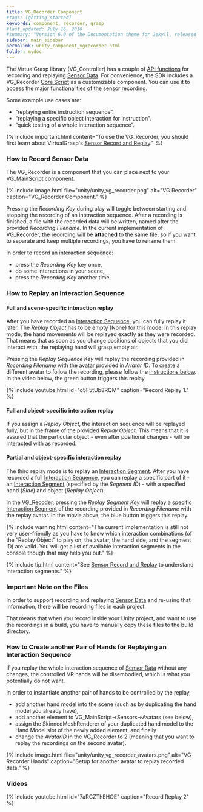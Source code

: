 ```yaml
---
title: VG_Recorder Component
#tags: [getting_started]
keywords: component, recorder, grasp
#last_updated: July 16, 2016
#summary: "Version 6.0 of the Documentation theme for Jekyll, released July 4, 2016, implements relative links so you can view the files offline or on any server without configuring urls and baseurls. Additionally, you can store pages in subdirectories. Templates for alerts and images are available."
sidebar: main_sidebar
permalink: unity_component_vgrecorder.html
folder: mydoc
---
```



The VirtualGrasp library (VG_Controller) has a couple of [API functions](VirtualGrasp_UnityAPI.html#setprocessbyrecordedframe) 
for recording and replaying <a href="#" data-toggle="tooltip" data-original-title="{{site.data.glossary.SensorData}}">Sensor Data</a>. 
For convenience, the SDK includes a VG_Recorder <a href="#" data-toggle="tooltip" data-original-title="{{site.data.glossary.CoreScript}}">Core Script</a>
as a customizable component. You can use it to access the major functionalities of the sensor recording.

Some example use cases are:
* “replaying entire instruction sequence”.
* “replaying a specific object interaction for instruction”.
* “quick testing of a whole interaction sequence”.

{% include important.html content="To use the VG_Recorder, you should first learn about VirtualGrasp's  [Sensor Record and Replay](sensor_record_replay.html#sensor-record-replay)." %}

### How to Record Sensor Data

The VG_Recorder is a component that you can place next to your VG_MainScript component.

{% include image.html file="unity/unity_vg_recorder.png" alt="VG Recorder" caption="VG_Recorder Component." %}

Pressing the _Recording Key_ during play will toggle between starting and stopping the recording of an interaction sequence.
After a recording is finished, a file with the recorded data will be written, named after the provided _Recording Filename_. 
In the current implementation of VG_Recorder, the recording will be **attached** to the same file, so if you want to separate and keep multiple recordings, 
you have to rename them.

In order to record an interaction sequence:
* press the _Recording Key_ key once, 
* do some interactions in your scene, 
* press the _Recording Key_ another time.

### How to Replay an Interaction Sequence

#### Full and scene-specific interaction replay

After you have recorded an <a href="#" data-toggle="tooltip" data-original-title="{{site.data.glossary.InteractionSequence}}">Interaction Sequence</a>, you can fully replay it later. The _Replay Object_ has to be empty (None) for this mode. In this replay mode, the hand movements will be replayed exactly as they were recorded. That means that as soon as you change positions of objects that you did interact with, the replaying hand will grasp empty air. 

Pressing the _Replay Sequence Key_ will replay the recording provided in _Recording Filename_ with the avatar provided in _Avatar ID_. To create a different avatar to follow the recording, please follow the [instructions below](#how-to-create-another-pair-of-hands-for-replaying-an-interaction-sequence). In the video below, the green button triggers this replay.

{% include youtube.html id="o5F5tUb8RQM" caption="Record Replay 1." %}

#### Full and object-specific interaction replay

If you assign a _Replay Object_, the interaction sequence will be replayed fully, but in the frame of the provided _Replay Object_. This means that it is assured that the particular object - even after positional changes - will be interacted with as recorded.

#### Partial and object-specific interaction replay

The third replay mode is to replay an <a href="#" data-toggle="tooltip" data-original-title="{{site.data.glossary.InteractionSegment}}">Interaction Segment</a>. After you have recorded a full <a href="#" data-toggle="tooltip" data-original-title="{{site.data.glossary.InteractionSequence}}">Interaction Sequence</a>, you can replay a specific part of it - an <a href="#" data-toggle="tooltip" data-original-title="{{site.data.glossary.InteractionSegment}}">Interaction Segment</a> (specified by the _Segment ID_) - with a specified hand (_Side_) and object (_Replay Object_). 

In the VG_Recoder, pressing the _Replay Segment Key_ will replay a specific 
<a href="#" data-toggle="tooltip" data-original-title="{{site.data.glossary.InteractionSegment}}">Interaction Segment</a>
of the recording provided in _Recording Filename_ with the replay avatar. In the movie above, the blue button triggers this replay.

{% include warning.html content="The current implementation is still not very user-friendly as you have to
know which interaction combinations (of the “Replay Object” to play on, the avatar, the hand side, and the segment ID) are valid. 
You will get a list of available interaction segments in the console though that may help you out." %}
 
{% include tip.html content="See [Sensor Record and Replay](sensor_record_replay.html#background) to understand interaction segments." %}

### Important Note on the Files

In order to support recording and replaying <a href="#" data-toggle="tooltip" data-original-title="{{site.data.glossary.SensorData}}">Sensor Data</a>
 and re-using that information, there will be recording files in each project.

That means that when you record inside your Unity project, and want to use the recordings in a build, you have to manually copy these files to the build directory.

### How to Create another Pair of Hands for Replaying an Interaction Sequence

If you replay the whole interaction sequence of <a href="#" data-toggle="tooltip" data-original-title="{{site.data.glossary.SensorData}}">Sensor Data</a>
 without any changes, the controlled VR hands will be disembodied, which is what you potentially do not want. 

In order to instantiate another pair of hands to be controlled by the replay, 
* add another hand model into the scene (such as by duplicating the hand model you already have), 
* add another element to VG_MainScript→Sensors→Avatars (see below), 
* assign the SkinnedMeshRenderer of your duplicated hand model to the Hand Model slot of the newly added element, and finally 
* change the _AvatarID_ in the VG_Recorder to 2 (meaning that you want to replay the recordings on the second avatar).

{% include image.html file="unity/unity_vg_recorder_avatars.png" alt="VG Recorder Hands" caption="Setup for another avatar to replay recorded data." %}

### Videos


{% include youtube.html id="7aRCZThEHOE" caption="Record Replay 2" %}

